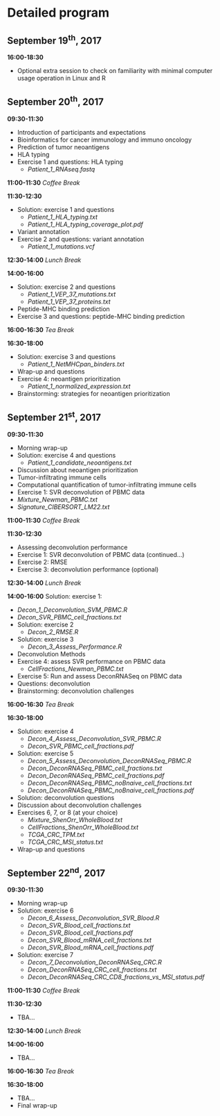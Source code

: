 # Detailed program


## September 19<sup>th</sup>, 2017
**16:00-18:30**
* Optional extra session to check on familiarity with minimal computer usage operation in Linux and R


## September 20<sup>th</sup>, 2017
**09:30-11:30** 
* Introduction of participants and expectations
* Bioinformatics for cancer immunology and immuno oncology
* Prediction of tumor neoantigens
* HLA typing
* Exercise 1 and questions: HLA typing
  * *Patient_1_RNAseq.fastq*

**11:00-11:30**
*Coffee Break*

**11:30-12:30**
* Solution: exercise 1 and questions
  * *Patient_1_HLA_typing.txt*
  * *Patient_1_HLA_typing_coverage_plot.pdf*
* Variant annotation
* Exercise 2 and questions: variant annotation
  * *Patient_1_mutations.vcf*

**12:30-14:00**
*Lunch Break*

**14:00-16:00**
* Solution: exercise 2 and questions
  * *Patient_1_VEP_37_mutations.txt*
  * *Patient_1_VEP_37_proteins.txt*
* Peptide-MHC binding prediction
* Exercise 3 and questions: peptide-MHC binding prediction

**16:00-16:30**
*Tea Break*

**16:30-18:00**
* Solution: exercise 3 and questions
  * *Patient_1_NetMHCpan_binders.txt*
* Wrap-up and questions
* Exercise 4: neoantigen prioritization
  * *Patient_1_normalized_expression.txt*
* Brainstorming: strategies for neoantigen prioritization


## September 21<sup>st</sup>, 2017

**09:30-11:30** 
* Morning wrap-up
* Solution: exercise 4 and questions
  * *Patient_1_candidate_neoantigens.txt*
* Discussion about neoantigen prioritization
* Tumor-infiltrating immune cells
* Computational quantification of tumor-infiltrating immune cells
* Exercise 1: SVR deconvolution of PBMC data
 * *Mixture_Newman_PBMC.txt*
 * *Signature_CIBERSORT_LM22.txt*

**11:00-11:30**
*Coffee Break*

**11:30-12:30**
* Assessing deconvolution performance
* Exercise 1: SVR deconvolution of PBMC data (continued…)
* Exercise 2: RMSE
* Exercise 3: deconvolution performance (optional)

**12:30-14:00**
*Lunch Break*

**14:00-16:00**
Solution: exercise 1:
 * *Decon_1_Deconvolution_SVM_PBMC.R*
 * *Decon_SVR_PBMC_cell_fractions.txt*
* Solution: exercise 2
  * *Decon_2_RMSE.R*
* Solution: exercise 3
  * *Decon_3_Assess_Performance.R*
* Deconvolution Methods
* Exercise 4: assess SVR performance on PBMC data
  * *CellFractions_Newman_PBMC.txt*
* Exercise 5: Run and assess DeconRNASeq on PBMC data
* Questions: deconvolution
* Brainstorming: deconvolution challenges

**16:00-16:30**
*Tea Break*

**16:30-18:00**
* Solution: exercise 4
  * *Decon_4_Assess_Deconvolution_SVR_PBMC.R*
  * *Decon_SVR_PBMC_cell_fractions.pdf*
* Solution: exercise 5
  * *Decon_5_Assess_Deconvolution_DeconRNASeq_PBMC.R*
  * *Decon_DeconRNASeq_PBMC_cell_fractions.txt*
  * *Decon_DeconRNASeq_PBMC_cell_fractions.pdf*
  * *Decon_DeconRNASeq_PBMC_noBnaive_cell_fractions.txt*
  * *Decon_DeconRNASeq_PBMC_noBnaive_cell_fractions.pdf*
* Solution: deconvolution questions
* Discussion about deconvolution challenges
* Exercises 6, 7, or 8 (at your choice)
  * *Mixture_ShenOrr_WholeBlood.txt*
  * *CellFractions_ShenOrr_WholeBlood.txt*
  * *TCGA_CRC_TPM.txt*
  * *TCGA_CRC_MSI_status.txt*
* Wrap-up and questions
 

## September 22<sup>nd</sup>, 2017

**09:30-11:30** 
* Morning wrap-up
* Solution: exercise 6
  * *Decon_6_Assess_Deconvolution_SVR_Blood.R*
  * *Decon_SVR_Blood_cell_fractions.txt*
  * *Decon_SVR_Blood_cell_fractions.pdf*
  * *Decon_SVR_Blood_mRNA_cell_fractions.txt*
  * *Decon_SVR_Blood_mRNA_cell_fractions.pdf*
* Solution: exercise 7
  * *Decon_7_Deconvolution_DeconRNASeq_CRC.R*
  * *Decon_DeconRNASeq_CRC_cell_fractions.txt*
  * *Decon_DeconRNASeq_CRC_CD8_fractions_vs_MSI_status.pdf*

**11:00-11:30**
*Coffee Break*

**11:30-12:30**
* TBA...

**12:30-14:00**
*Lunch Break*

**14:00-16:00**
* TBA...

**16:00-16:30**
*Tea Break*

**16:30-18:00**
* TBA...
* Final wrap-up


